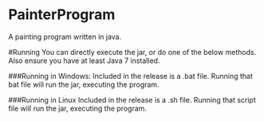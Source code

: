# PainterProgram
A painting program written in java.

#Running
You can directly execute the jar, or do one of the below methods. Also ensure you have at least Java 7 installed.

###Running in Windows:
Included in the release is a .bat file. Running that bat file will run the jar, executing the program. 

###Running in Linux
Included in the release is a .sh file. Running that script file will run the jar, executing the program.
